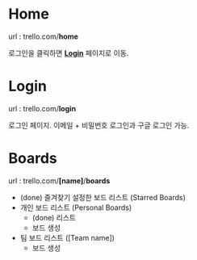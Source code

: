 # Home
url : trello.com/**home**

로그인을 클릭하면 [**Login**](#login) 페이지로 이동.

# <a name="login"></a>Login
url : trello.com/**login**

로그인 페이지. 이메일 + 비밀번호 로그인과 구글 로그인 가능.

# Boards
url : trello.com/**[name]**/**boards**

* (done) 즐겨찾기 설정한 보드 리스트 (Starred Boards)
* 개인 보드 리스트 (Personal Boards)
  * (done) 리스트
  * 보드 생성
* 팀 보드 리스트 ([Team name])
  * 보드 생성
